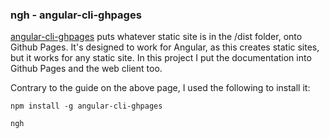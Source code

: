 
### ngh - angular-cli-ghpages
[angular-cli-ghpages](https://www.npmjs.com/package/angular-cli-ghpages) puts whatever static site is in the /dist folder, onto Github Pages. It's designed to work for Angular, as this creates static sites, but it works for any static site. In this project I put the documentation into Github Pages and the web client too.

Contrary to the guide on the above page, I used the following to install it:

```
npm install -g angular-cli-ghpages

ngh
```


